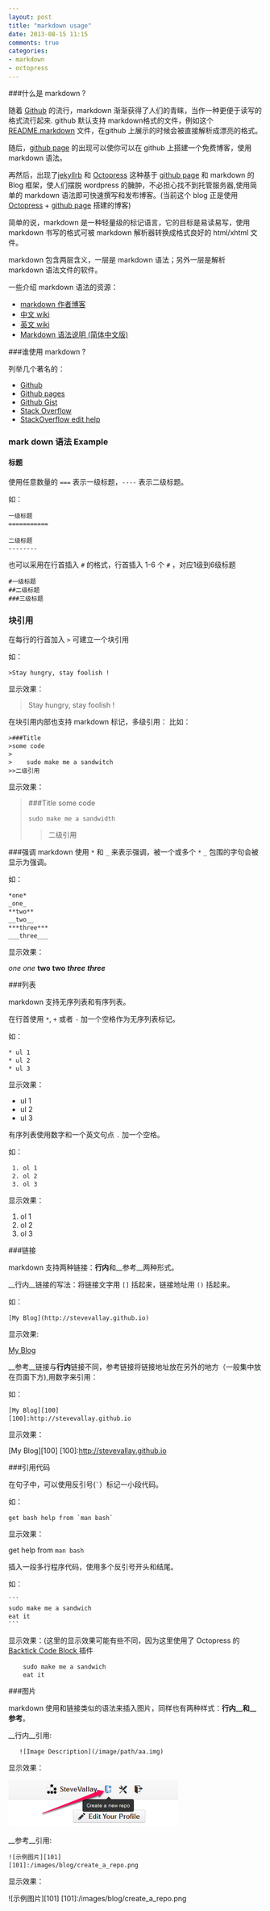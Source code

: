 ```yaml
---
layout: post
title: "markdown usage"
date: 2013-08-15 11:15
comments: true
categories:
- markdown
- octopress
---
```


###什么是 markdown ?

随着 [Github][3] 的流行，markdown 渐渐获得了人们的青睐，当作一种更便于读写的格式流行起来. github 默认支持 markdown格式的文件，例如这个 [README.markdown][4] 文件，在github 上展示的时候会被直接解析成漂亮的格式。

随后，[github page][5] 的出现可以使你可以在 github 上搭建一个免费博客，使用 markdown 语法。

再然后，出现了[jekyllrb][1] 和 [Octopress][2]  这种基于 [github page][5] 和 markdown 的 Blog 框架，使人们摆脱 wordpress 的臃肿，不必担心找不到托管服务器,使用简单的 markdown 语法即可快速撰写和发布博客。(当前这个 blog 正是使用 [Octopress][2] + [github page][5] 搭建的博客)

简单的说，markdown 是一种轻量级的标记语言，它的目标是易读易写，使用 markdown 书写的格式可被 markdown 解析器转换成格式良好的 html/xhtml 文件。

markdown 包含两层含义，一层是 markdown 语法；另外一层是解析 markdown 语法文件的软件。

一些介绍 markdown 语法的资源：

- [markdown 作者博客][6]
- [中文 wiki][7]
- [英文 wiki][8]
- [Markdown 语法说明 (简体中文版)][9]

<!-- more -->

###谁使用 markdown ?

列举几个著名的： 

- [Github][3]
- [Github pages][5]
- [Github Gist][10]
- [Stack Overflow][11]
- [StackOverflow edit help][12]



### mark down 语法 Example

#### 标题

使用任意数量的 `===`  表示一级标题，`----` 表示二级标题。

如：

    一级标题
    ===========

    二级标题
    --------

也可以采用在行首插入 `#` 的格式，行首插入 1-6 个 `#` ，对应1级到6级标题

    #一级标题
    ##二级标题
    ###三级标题


### 块引用

在每行的行首加入 `>` 可建立一个块引用

如：

    >Stay hungry, stay foolish !

显示效果：

>Stay hungry, stay foolish !

在块引用内部也支持 markdown 标记，多级引用： 比如：

    >###Title
    >some code
    >
    >    sudo make me a sandwitch
    >>二级引用

显示效果：

>###Title
>some code
>
>     sudo make me a sandwidth
>>二级引用

###强调
markdown 使用 `*` 和 `_` 来表示强调，被一个或多个 `*` `_` 包围的字句会被显示为强调。

如：

    *one*
    _one_
    **two**
    __two__
    ***three***
    ___three___

显示效果：

*one*
_one_
**two**
__two__
***three***
___three___


###列表

markdown 支持无序列表和有序列表。

在行首使用  `*`, `+` 或者 `-` 加一个空格作为无序列表标记。

如：

    * ul 1
    * ul 2
    * ul 3
显示效果：

* ul 1
* ul 2
* ul 3

有序列表使用数字和一个英文句点 `.` 加一个空格。

如：

     1. ol 1
     2. ol 2
     3. ol 3
显示效果：

1. ol 1
2. ol 2
3. ol 3

###链接

markdown 支持两种链接：**行内**和__参考__两种形式。

__行内__链接的写法：将链接文字用 `[]` 括起来，链接地址用 `()` 括起来。

如：

    [My Blog](http://stevevallay.github.io)
显示效果:

[My Blog](http://stevevallay.github.io)

__参考__链接与**行内**链接不同，参考链接将链接地址放在另外的地方（一般集中放在页面下方),用数字来引用：

如：

    [My Blog][100]
    [100]:http://stevevallay.github.io
显示效果：

[My Blog][100]
[100]:http://stevevallay.github.io

###引用代码

在句子中，可以使用反引号(`` ` ``）标记一小段代码。

如：

    get bash help from `man bash`

显示效果：

get help from `man bash`

插入一段多行程序代码，使用多个反引号开头和结尾。

如：

    ```
    sudo make me a sandwich
    eat it
    ```
显示效果：(这里的显示效果可能有些不同，因为这里使用了 Octopress 的 [Backtick Code Block ][13] 插件

```
    sudo make me a sandwich
    eat it
```

###图片

markdown 使用和链接类似的语法来插入图片，同样也有两种样式：__行内__和__参考__。

__行内__引用:

```
   ![Image Description](/image/path/aa.img)
```
显示效果：

![Example Image](/images/blog/create_a_repo.png)

__参考__引用:

```
![示例图片][101]
[101]:/images/blog/create_a_repo.png
```
显示效果：

![示例图片][101]
[101]:/images/blog/create_a_repo.png


[1]:http://jekyllrb.com/
[2]:http://octopress.org/
[3]:https://github.com
[4]:https://github.com/SteveVallay/stevevallay.github.com/blob/source/README.markdown
[5]:http://pages.github.com/
[6]:http://daringfireball.net/projects/markdown/
[7]:http://zh.wikipedia.org/wiki/Markdown
[8]:http://en.wikipedia.org/wiki/Markdown
[9]:http://wowubuntu.com/markdown/
[10]:https://gist.github.com/
[11]:http://stackoverflow.com/
[12]:http://stackoverflow.com/editing-help
[13]:http://octopress.org/docs/plugins/backtick-codeblock/